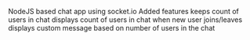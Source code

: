 NodeJS based chat app using socket.io
Added features
  keeps count of users in chat
  displays count of users in chat when new user joins/leaves
  displays custom message based on number of users in the chat

